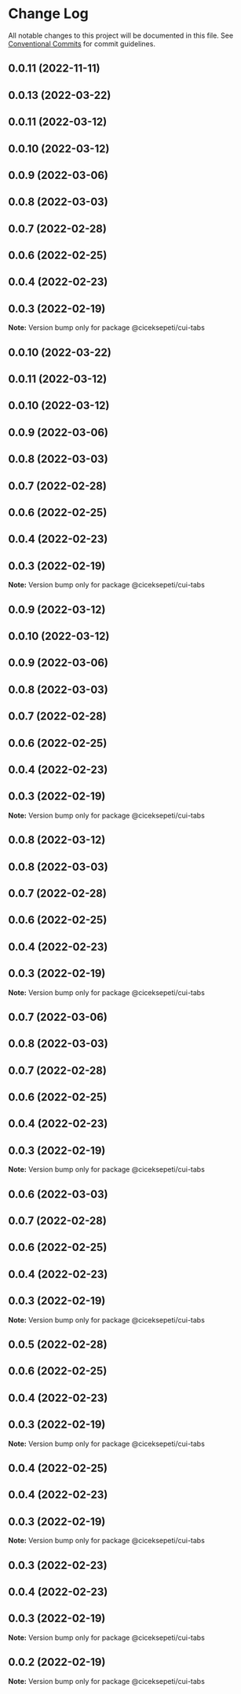 # Change Log

All notable changes to this project will be documented in this file.
See [Conventional Commits](https://conventionalcommits.org) for commit guidelines.

## 0.0.11 (2022-11-11)



## 0.0.13 (2022-03-22)



## 0.0.11 (2022-03-12)



## 0.0.10 (2022-03-12)



## 0.0.9 (2022-03-06)



## 0.0.8 (2022-03-03)



## 0.0.7 (2022-02-28)



## 0.0.6 (2022-02-25)



## 0.0.4 (2022-02-23)



## 0.0.3 (2022-02-19)

**Note:** Version bump only for package @ciceksepeti/cui-tabs





## 0.0.10 (2022-03-22)



## 0.0.11 (2022-03-12)



## 0.0.10 (2022-03-12)



## 0.0.9 (2022-03-06)



## 0.0.8 (2022-03-03)



## 0.0.7 (2022-02-28)



## 0.0.6 (2022-02-25)



## 0.0.4 (2022-02-23)



## 0.0.3 (2022-02-19)

**Note:** Version bump only for package @ciceksepeti/cui-tabs





## 0.0.9 (2022-03-12)



## 0.0.10 (2022-03-12)



## 0.0.9 (2022-03-06)



## 0.0.8 (2022-03-03)



## 0.0.7 (2022-02-28)



## 0.0.6 (2022-02-25)



## 0.0.4 (2022-02-23)



## 0.0.3 (2022-02-19)

**Note:** Version bump only for package @ciceksepeti/cui-tabs





## 0.0.8 (2022-03-12)



## 0.0.8 (2022-03-03)



## 0.0.7 (2022-02-28)



## 0.0.6 (2022-02-25)



## 0.0.4 (2022-02-23)



## 0.0.3 (2022-02-19)

**Note:** Version bump only for package @ciceksepeti/cui-tabs





## 0.0.7 (2022-03-06)



## 0.0.8 (2022-03-03)



## 0.0.7 (2022-02-28)



## 0.0.6 (2022-02-25)



## 0.0.4 (2022-02-23)



## 0.0.3 (2022-02-19)

**Note:** Version bump only for package @ciceksepeti/cui-tabs





## 0.0.6 (2022-03-03)



## 0.0.7 (2022-02-28)



## 0.0.6 (2022-02-25)



## 0.0.4 (2022-02-23)



## 0.0.3 (2022-02-19)

**Note:** Version bump only for package @ciceksepeti/cui-tabs





## 0.0.5 (2022-02-28)



## 0.0.6 (2022-02-25)



## 0.0.4 (2022-02-23)



## 0.0.3 (2022-02-19)

**Note:** Version bump only for package @ciceksepeti/cui-tabs





## 0.0.4 (2022-02-25)



## 0.0.4 (2022-02-23)



## 0.0.3 (2022-02-19)

**Note:** Version bump only for package @ciceksepeti/cui-tabs





## 0.0.3 (2022-02-23)



## 0.0.4 (2022-02-23)



## 0.0.3 (2022-02-19)

**Note:** Version bump only for package @ciceksepeti/cui-tabs





## 0.0.2 (2022-02-19)

**Note:** Version bump only for package @ciceksepeti/cui-tabs
